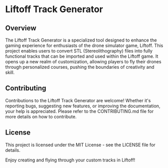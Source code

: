 # Liftoff Track Generator

## Overview
The Liftoff Track Generator is a specialized tool designed to enhance the gaming experience for enthusiasts of the drone simulator game, Liftoff. This project enables users to convert STL (Stereolithography) files into fully functional tracks that can be imported and used within the Liftoff game. It opens up a new realm of customization, allowing players to fly their drones through personalized courses, pushing the boundaries of creativity and skill.

## Contributing
Contributions to the Liftoff Track Generator are welcome! Whether it's reporting bugs, suggesting new features, or improving the documentation, your help is appreciated. Please refer to the CONTRIBUTING.md file for more details on how to contribute.

## License
This project is licensed under the MIT License - see the LICENSE file for details.

Enjoy creating and flying through your custom tracks in Liftoff!
